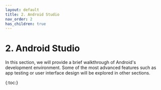 ```yaml
---
layout: default
title: 2. Android Studio
nav_order: 2 
has_children: true
---
```


# 2. Android Studio

In this section, we will provide a brief walkthrough of Android's development environment. Some of the most advanced features such as app testing or user interface design will be explored in other sections.

{:toc:}
